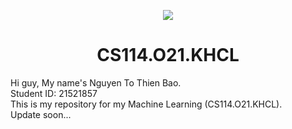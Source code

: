 <p align="center">
<img src ="https://www.uit.edu.vn/sites/vi/files/banner_uit.png">
</p>
<h1 align = "center" style="bold"> CS114.O21.KHCL </h1>

Hi guy, My name's Nguyen To Thien Bao. <br/>
Student ID: 21521857 <br/>
This is my repository for my Machine Learning (CS114.O21.KHCL). <br/>
Update soon...
